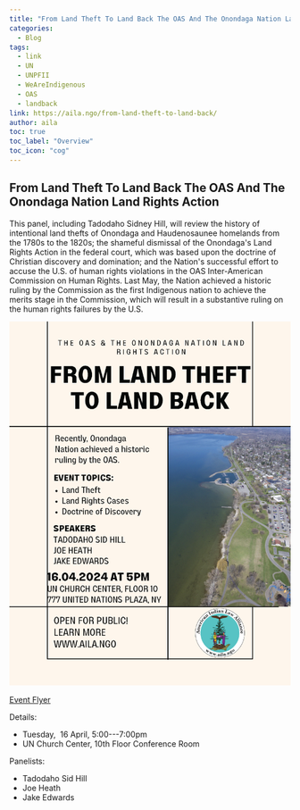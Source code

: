 ```yaml
---
title: "From Land Theft To Land Back The OAS And The Onondaga Nation Land Rights Action "
categories:
  - Blog
tags:
  - link
  - UN
  - UNPFII
  - WeAreIndigenous
  - OAS
  - landback
link: https://aila.ngo/from-land-theft-to-land-back/
author: aila
toc: true
toc_label: "Overview"
toc_icon: "cog"
---
```


From Land Theft To Land Back The OAS And The Onondaga Nation Land Rights Action
-------------------------------------------------------------------------------

This panel, including Tadodaho Sidney Hill, will review the history of intentional land thefts of Onondaga and Haudenosaunee homelands from the 1780s to the 1820s; the shameful dismissal of the Onondaga's Land Rights Action in the federal court, which was based upon the doctrine of Christian discovery and domination; and the Nation's successful effort to accuse the U.S. of human rights violations in the OAS Inter-American Commission on Human Rights. Last May, the Nation achieved a historic ruling by the Commission as the first Indigenous nation to achieve the merits stage in the Commission, which will result in a substantive ruling on the human rights failures by the U.S.

[![2024 OAS Event](/assets/images/2024-OAS-EVENT.png)](/assets/pdfs/2024-OAS-Event.pdf)

[Event Flyer](/assets/pdfs/2024-OAS-Event.pdf)

Details:

-   Tuesday,  16 April, 5:00---7:00pm
-   UN Church Center, 10th Floor Conference Room

Panelists:

-   Tadodaho Sid Hill
-   Joe Heath
-   Jake Edwards

